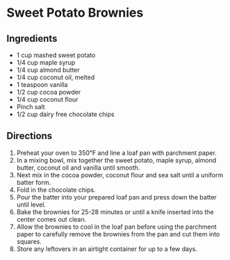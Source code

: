 # Sweet Potato Brownies
## Ingredients
-   1 cup mashed sweet potato
-   1/4 cup maple syrup
-   1/4 cup almond butter
-   1/4 cup coconut oil, melted
-   1 teaspoon vanilla
-   1/2 cup cocoa powder
-   1/4 cup coconut flour
-   Pinch salt
-   1/2 cup dairy free chocolate chips

## Directions
1.  Preheat your oven to 350℉ and line a loaf pan with parchment paper.
2.  In a mixing bowl, mix together the sweet potato, maple syrup, almond butter, coconut oil and vanilla until smooth.
3.  Next mix in the cocoa powder, coconut flour and sea salt until a uniform batter form.
4.  Fold in the chocolate chips.
5.  Pour the batter into your prepared loaf pan and press down the batter until level.
6.  Bake the brownies for 25-28 minutes or until a knife inserted into the center comes out clean.
7.  Allow the brownies to cool in the loaf pan before using the parchment paper to carefully remove the brownies from the pan and cut them into squares.
8.  Store any leftovers in an airtight container for up to a few days. 
